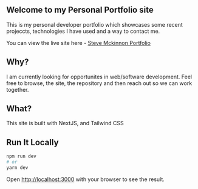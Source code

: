 ## Welcome to my Personal Portfolio site

This is my personal developer portfolio which showcases some recent projeccts, technologies I have used and a way to contact me.

You can view the live site here - [Steve Mckinnon Portfolio](https://stevemckinnon.dev)

## Why?

I am currently looking for opportunites in web/software development. Feel free to browse, the site, the repository and then reach out so we can work together.


## What?

This site is built with NextJS, and Tailwind CSS


## Run It Locally


```bash
npm run dev
# or
yarn dev
```

Open [http://localhost:3000](http://localhost:3000) with your browser to see the result.

